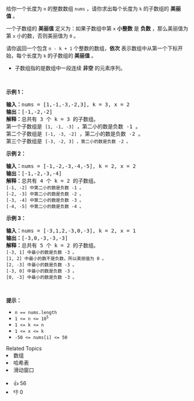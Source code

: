 <p>给你一个长度为 <code>n</code>&nbsp;的整数数组&nbsp;<code>nums</code>&nbsp;，请你求出每个长度为&nbsp;<code>k</code>&nbsp;的子数组的 <b>美丽值</b>&nbsp;。</p>

<p>一个子数组的 <strong>美丽值</strong>&nbsp;定义为：如果子数组中第 <code>x</code>&nbsp;<strong>小整数</strong>&nbsp;是 <strong>负数</strong>&nbsp;，那么美丽值为第 <code>x</code>&nbsp;小的数，否则美丽值为 <code>0</code>&nbsp;。</p>

<p>请你返回一个包含<em>&nbsp;</em><code>n - k + 1</code>&nbsp;个整数的数组，<strong>依次</strong>&nbsp;表示数组中从第一个下标开始，每个长度为&nbsp;<code>k</code>&nbsp;的子数组的<strong>&nbsp;美丽值</strong>&nbsp;。</p>

<ul> 
 <li> <p>子数组指的是数组中一段连续 <strong>非空</strong>&nbsp;的元素序列。</p> </li> 
</ul>

<p>&nbsp;</p>

<p><strong>示例 1：</strong></p>

<pre><b>输入：</b>nums = [1,-1,-3,-2,3], k = 3, x = 2
<b>输出：</b>[-1,-2,-2]
<b>解释：</b>总共有 3 个 k = 3 的子数组。
第一个子数组是 <span><code>[1, -1, -3]</code></span> ，第二小的数是负数 -1 。
第二个子数组是 <span><code>[-1, -3, -2]</code></span> ，第二小的数是负数 -2 。
第三个子数组是 <span><code>[-3, -2, 3]&nbsp;，第二小的数是负数 -2 。</code></span></pre>

<p><strong>示例 2：</strong></p>

<pre><b>输入：</b>nums = [-1,-2,-3,-4,-5], k = 2, x = 2
<b>输出：</b>[-1,-2,-3,-4]
<b>解释：</b>总共有 4 个 k = 2 的子数组。
<span><code>[-1, -2] 中第二小的数是负数 -1 。</code></span>
<span><code>[-2, -3] 中第二小的数是负数 -2 。</code></span>
<span><code>[-3, -4] 中第二小的数是负数 -3 。</code></span>
<span><code>[-4, -5] 中第二小的数是负数 -4 。</code></span></pre>

<p><strong>示例 3：</strong></p>

<pre><b>输入：</b>nums = [-3,1,2,-3,0,-3], k = 2, x = 1
<b>输出：</b>[-3,0,-3,-3,-3]
<b>解释：</b>总共有 5 个 k = 2 的子数组。
<span><code>[-3, 1] 中最小的数是负数 -3 。</code></span>
<span><code>[1, 2] 中最小的数不是负数，所以美丽值为 0 。</code></span>
<span><code>[2, -3] 中最小的数是负数 -3 。</code></span>
<span><code>[-3, 0] 中最小的数是负数 -3 。</code></span>
<span><code>[0, -3] 中最小的数是负数 -3 。</code></span></pre>

<p>&nbsp;</p>

<p><strong>提示：</strong></p>

<ul> 
 <li><code>n == nums.length&nbsp;</code></li> 
 <li><code>1 &lt;= n &lt;= 10<sup>5</sup></code></li> 
 <li><code>1 &lt;= k &lt;= n</code></li> 
 <li><code>1 &lt;= x &lt;= k&nbsp;</code></li> 
 <li><code>-50&nbsp;&lt;= nums[i] &lt;= 50&nbsp;</code></li> 
</ul>

<div><div>Related Topics</div><div><li>数组</li><li>哈希表</li><li>滑动窗口</li></div></div><br><div><li>👍 56</li><li>👎 0</li></div>